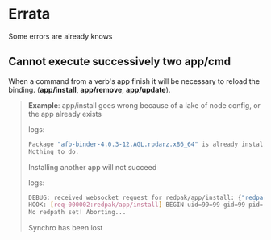 # Errata

Some errors are already knows

## Cannot execute successively two app/cmd

When a command from a verb's app finish it will be necessary to reload the binding. (**app/install**, **app/remove**, **app/update**).

> **Example**:
> app/install goes wrong because of a lake of node config, or the app already exists
>
> logs: 
> 
> ```bash
> Package "afb-binder-4.0.3-12.AGL.rpdarz.x86_64" is already installed.
> Nothing to do.
>  ```
>
> Installing another app will not succeed
> 
> logs:
> 
> ```bash
> DEBUG: received websocket request for redpak/app/install: {"redpath":"/var/redpesk/test/helloworld", "appname":"strace"}
> HOOK: [req-000002:redpak/app/install] BEGIN uid=99=99 gid=99 pid=0 label=NoLabel id=NoLabel
> No redpath set! Aborting...
> ```
>
> Synchro has been lost
